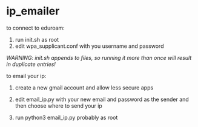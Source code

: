 # ip_emailer
to connect to eduroam:
1. run init.sh as root
2. edit wpa_supplicant.conf with you username and password

*WARNING: init.sh appends to files, so running it more than once will result in duplicate entries!*

to email your ip:
1. create a new gmail account and allow less secure apps
2. edit email_ip.py with your new email and password as the sender and then choose where to send your ip

2. run python3 email_ip.py probably as root

